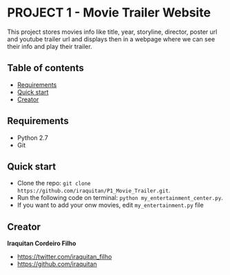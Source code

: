 # PROJECT 1 - Movie Trailer Website
This project stores movies info like title, year, storyline, director, poster url and youtube trailer url and displays then in a webpage where we can see their info and play their trailer.

## Table of contents
* [Requirements](#requirements)
* [Quick start](#quick-start)
* [Creator](#creator)

## Requirements
* Python 2.7
* Git

## Quick start 
* Clone the repo: `git clone https://github.com/iraquitan/P1_Movie_Trailer.git`.
* Run the following code on terminal: `python my_entertainment_center.py`.
* If you want to add your onw movies, edit `my_entertainment.py` file

## Creator
**Iraquitan Cordeiro Filho**

* <https://twitter.com/iraquitan_filho>
* <https://github.com/iraquitan>
